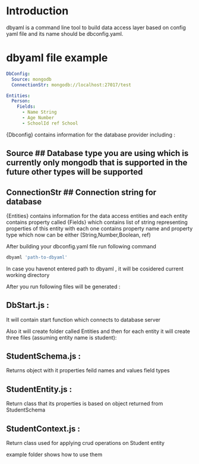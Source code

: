 # Introduction

dbyaml is a command line tool to build data access layer based on config yaml file and its name should be dbconfig.yaml.

# dbyaml file example

```yaml
DbConfig:
  Source: mongodb
  ConnectionStr: mongodb://localhost:27017/test

Entities:
  Person:
    Fields:
      - Name String
      - Age Number
      - SchoolId ref School
```

{Dbconfig} contains information for the database provider including :

## Source ## Database type you are using which is currently only mongodb that is supported in the future other types will be supported
## ConnectionStr ## Connection string for database

{Entities} contains information for the data access entities and each entity contains property called {Fields} which contains list of string representing properties of this entity with each one contains property name and property type which now can be either (String,Number,Boolean, ref)

After building your dbconfig.yaml file run following command 

```node.js
dbyaml 'path-to-dbyaml'
```

In case you havenot entered path to dbyaml , it will be cosidered current working directory

After you run following files will be generated : 

## DbStart.js : 
It will contain start function which connects to database server

Also it will create folder called Entities and then for each entity it will create three files (assuming entity name is student):

## StudentSchema.js :
Returns object with it properties feild names and values field types
## StudentEntity.js :
Return class that its properties is based on object returned from StudentSchema
## StudentContext.js :
Return class used for applying crud operations on Student entity


example folder shows how to use them